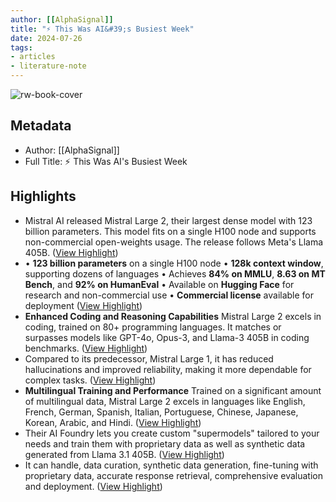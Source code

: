 ```yaml
---
author: [[AlphaSignal]]
title: "⚡️ This Was AI&#39;s Busiest Week"
date: 2024-07-26
tags: 
- articles
- literature-note
---
```

![rw-book-cover](https://readwise-assets.s3.amazonaws.com/static/images/article3.5c705a01b476.png)

## Metadata
- Author: [[AlphaSignal]]
- Full Title: ⚡️ This Was AI's Busiest Week

## Highlights
- Mistral AI released Mistral Large 2, their largest dense model with 123 billion parameters. This model fits on a single H100 node and supports non-commercial open-weights usage. The release follows Meta's Llama 405B. ([View Highlight](https://read.readwise.io/read/01j3nt3f899fy1yrxjhdx2ye3n))
- • **123 billion parameters** on a single H100 node
  • **128k context window**, supporting dozens of languages
  • Achieves **84% on MMLU**, **8.63 on MT Bench**, and **92% on HumanEval**
  • Available on **Hugging Face** for research and non-commercial use
  • **Commercial license** available for deployment ([View Highlight](https://read.readwise.io/read/01j3nt3tzs2yz2t7tmkqazc9hp))
- **Enhanced Coding and Reasoning Capabilities** 
  Mistral Large 2 excels in coding, trained on 80+ programming languages. It matches or surpasses models like GPT-4o, Opus-3, and Llama-3 405B in coding benchmarks. ([View Highlight](https://read.readwise.io/read/01j3nt3ypttpk40hxwp4prekhn))
- Compared to its predecessor, Mistral Large 1, it has reduced hallucinations and improved reliability, making it more dependable for complex tasks. ([View Highlight](https://read.readwise.io/read/01j3nt42yfp15yyvna3tg7jf22))
- **Multilingual Training and Performance** 
  Trained on a significant amount of multilingual data, Mistral Large 2 excels in languages like English, French, German, Spanish, Italian, Portuguese, Chinese, Japanese, Korean, Arabic, and Hindi. ([View Highlight](https://read.readwise.io/read/01j3nt4btwnh9j3r2hnag90qd6))
- Their AI Foundry lets you create custom "supermodels" tailored to your needs and train them with proprietary data as well as synthetic data generated from Llama 3.1 405B. ([View Highlight](https://read.readwise.io/read/01j3nt51gbq7hyyt4re1b6vqm7))
- It can handle, data curation, synthetic data generation, fine-tuning with proprietary data, accurate response retrieval, comprehensive evaluation and deployment. ([View Highlight](https://read.readwise.io/read/01j3nt5937ec3djxyentppb9gj))
